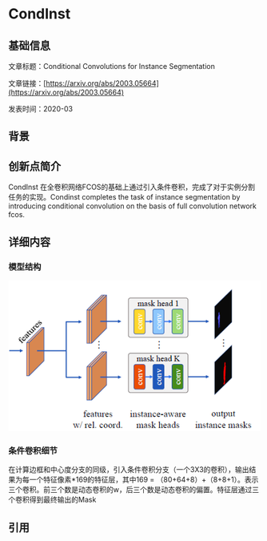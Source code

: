 # CondInst

## 基础信息

文章标题：Conditional Convolutions for Instance Segmentation

文章链接：[https://arxiv.org/abs/2003.05664](https://arxiv.org/abs/2003.05664)

发表时间：2020-03


## 背景


## 创新点简介
CondInst 在全卷积网络FCOS的基础上通过引入条件卷积，完成了对于实例分割任务的实现。Condinst completes the task of instance segmentation by introducing conditional convolution on the basis of full convolution network fcos.

## 详细内容

### 模型结构
![](../../../img/article/2021-12-01-23-34-22.png)

### 条件卷积细节
在计算边框和中心度分支的同级，引入条件卷积分支（一个3X3的卷积），输出结果为每一个特征像素*169的特征层，其中169 = （80+64+8）+（8+8+1）。表示三个卷积。前三个数是动态卷积的w，后三个数是动态卷积的偏置。特征层通过三个卷积得到最终输出的Mask

## 引用